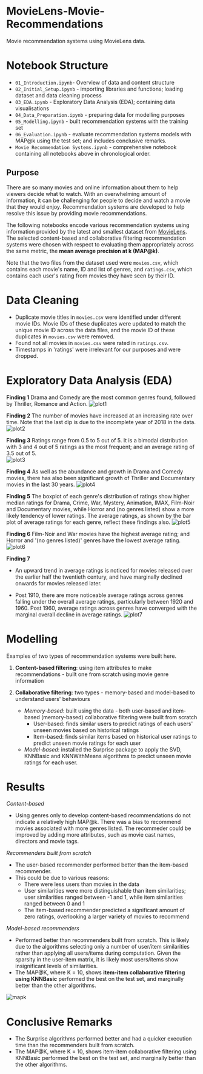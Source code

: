 # MovieLens-Movie-Recommendations
Movie recommendation systems using MovieLens data. 

# Notebook Structure 
* `01_Introduction.ipynb`- Overview of data and content structure
* `02_Initial_Setup.ipynb` - importing libraries and functions; loading dataset and data cleaning process
* `03_EDA.ipynb` - Exploratory Data Analysis (EDA); containing data visualisations
* `04_Data_Preparation.ipynb` - preparing data for modelling purposes
* `05_Modelling.ipynb` - built recommendation systems with the training set
* `06_Evaluation.ipynb` - evaluate recommendation systems models with MAP@k using the test set; and includes conclusive remarks.
* `Movie Recommendation Systems.ipynb` - comprehensive notebook containing all notebooks above in chronological order.

## Purpose

There are so many movies and online information about them to help viewers decide what to watch. With an overwhelming amount of information, it can be challenging for people to decide and watch a movie that they would enjoy. Recommendation systems are developed to help resolve this issue by providing movie recommendations. 

The following notebooks encode various recommendation systems using information provided by the latest and smallest dataset from [MovieLens](https://grouplens.org/datasets/movielens/). The selected content-based and collaborative filtering recommendation systems were chosen with respect to evaluating them appropriately across the same metric, the **mean average precision at k (MAP@k)**. 

Note that the two files from the dataset used were `movies.csv`, which contains each movie's name, ID and list of genres, and `ratings.csv`, which contains each user's rating from movies they have seen by their ID. 

# Data Cleaning

* Duplicate movie titles in `movies.csv` were identified under different movie IDs. Movie IDs of these duplicates were updated to match the unique movie ID across the data files, and the movie ID of these duplicates in `movies.csv` were removed. 
* Found not all movies in `movies.csv` were rated in `ratings.csv`. 
* Timestamps in 'ratings' were irrelevant for our purposes and were dropped.


# Exploratory Data Analysis (EDA)

**Finding 1**
Drama and Comedy are the most common genres found, followed by Thriller, Romance and Action.
![plot1](https://github.com/Bennett-Heung/MovieLens-Movie-Recommendations/blob/main/images/plot1.png)

**Finding 2**
The number of movies have increased at an increasing rate over time. Note that the last dip is due to the incomplete year of 2018 in the data.
![plot2](https://github.com/Bennett-Heung/MovieLens-Movie-Recommendations/blob/main/images/plot2.png)

**Finding 3**
Ratings range from 0.5 to 5 out of 5. It is a bimodal distribution with 3 and 4 out of 5 ratings as the most frequent; and an average rating of 3.5 out of 5.   
![plot3](https://github.com/Bennett-Heung/MovieLens-Movie-Recommendations/blob/main/images/plot3.png)

**Finding 4**
As well as the abundance and growth in Drama and Comedy movies, there has also been significant growth of Thriller and Documentary movies in the last 30 years.
![plot4](https://github.com/Bennett-Heung/MovieLens-Movie-Recommendations/blob/main/images/plot4.png)

**Finding 5**
The boxplot of each genre's distribution of ratings show higher median ratings for Drama, Crime, War, Mystery, Animation, IMAX, Film-Noir and Documentary movies, while Horror and (no genres listed) show a more likely tendency of lower ratings. The average ratings, as shown by the bar plot of average ratings for each genre, reflect these findings also.
![plot5](https://github.com/Bennett-Heung/MovieLens-Movie-Recommendations/blob/main/images/plot5.png)

**Finding 6**
Film-Noir and War movies have the highest average rating; and Horror and '(no genres listed)' genres have the lowest average rating.
![plot6](https://github.com/Bennett-Heung/MovieLens-Movie-Recommendations/blob/main/images/plot6.png)


**Finding 7**
* An upward trend in average ratings is noticed for movies released over the earlier half the twentieth century, and have marginally declined onwards for movies released later.

* Post 1910, there are more noticeable average ratings across genres falling under the overall average ratings, particularly between 1920 and 1960. Post 1960, average ratings across genres have converged with the marginal overall decline in average ratings.
![plot7](https://github.com/Bennett-Heung/MovieLens-Movie-Recommendations/blob/main/images/plot7.png)

# Modelling
Examples of two types of recommendation systems were built here.  

1. **Content-based filtering**: using item attributes to make recommendations - built one from scratch using movie genre information

2. **Collaborative filtering**: two types - memory-based and model-based to understand users' behaviours 
    
    * *Memory-based*: built using the data - both user-based and item-based (memory-based) collaborative filtering were built from scratch 
        * User-based: finds similar users to predict ratings of each users' unseen movies based on historical ratings
        * Item-based: finds similar items based on historical user ratings to predict unseen movie ratings for each user
    * *Model-based*: installed the Surprise package to apply the SVD, KNNBasic and KNNWithMeans algorithms to predict unseen movie ratings for each user.

# Results

*Content-based*
* Using genres only to develop content-based recommendations do not indicate a relatively high MAP@k. There was a bias to recommend movies associated with more genres listed. The recommeder could be improved by adding more attributes, such as movie cast names, directors and movie tags. 

*Recommenders built from scratch*
* The user-based recommender performed better than the item-based recommender. 
* This could be due to various reasons: 
    * There were less users than movies in the data 
    * User similarities were more distinguishable than item similarities; user similarities ranged between -1 and 1, while item similarities ranged between 0 and 1
    * The item-based recommender predicted a significant amount of zero ratings, overlooking a larger variety of movies to recommend

*Model-based recommenders*
* Performed better than recommenders built from scratch. This is likely due to the algorithms selecting only a number of user/item similarities rather than applying all users/items during computation. Given the sparsity in the user-item matrix, it is likely most users/items show insignificant levels of similarities. 
* The MAP@K, where K = 10, shows **item-item collaborative filtering using KNNBasic** performed the best on the test set, and marginally better than the other algorithms. 

![mapk](https://github.com/Bennett-Heung/MovieLens-Movie-Recommendations/blob/main/images/mapk.png)


# Conclusive Remarks

* The Surprise algorithms performed better and had a quicker execution time than the recommenders built from scratch.
* The MAP@K, where K = 10, shows item-item collaborative filtering using KNNBasic performed the best on the test set, and marginally better than the other algorithms.
